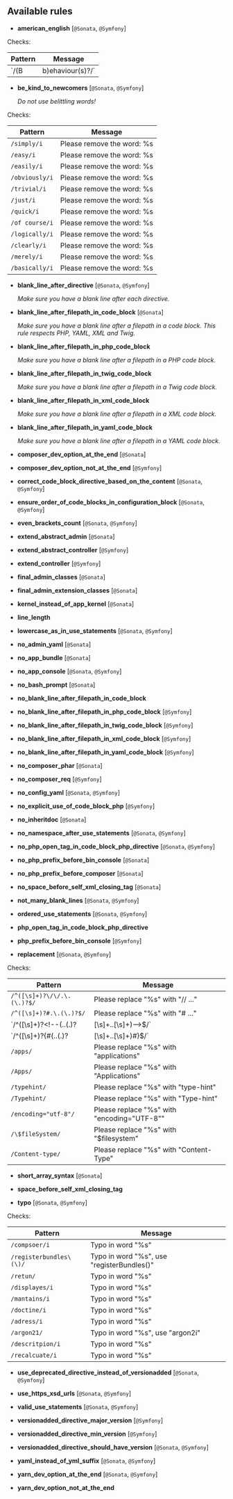 Available rules
---------------

* **american_english** [`@Sonata`, `@Symfony`]

Checks:

Pattern | Message
--- | ---
`/(B|b)ehaviour(s)?/` | Please use American English for: %s

* **be_kind_to_newcomers** [`@Sonata`, `@Symfony`]

  _Do not use belittling words!_

Checks:

Pattern | Message
--- | ---
`/simply/i` | Please remove the word: %s
`/easy/i` | Please remove the word: %s
`/easily/i` | Please remove the word: %s
`/obviously/i` | Please remove the word: %s
`/trivial/i` | Please remove the word: %s
`/just/i` | Please remove the word: %s
`/quick/i` | Please remove the word: %s
`/of course/i` | Please remove the word: %s
`/logically/i` | Please remove the word: %s
`/clearly/i` | Please remove the word: %s
`/merely/i` | Please remove the word: %s
`/basically/i` | Please remove the word: %s

* **blank_line_after_directive** [`@Sonata`, `@Symfony`]

  _Make sure you have a blank line after each directive._

* **blank_line_after_filepath_in_code_block** [`@Sonata`]

  _Make sure you have a blank line after a filepath in a code block. This rule respects PHP, YAML, XML and Twig._

* **blank_line_after_filepath_in_php_code_block**

  _Make sure you have a blank line after a filepath in a PHP code block._

* **blank_line_after_filepath_in_twig_code_block**

  _Make sure you have a blank line after a filepath in a Twig code block._

* **blank_line_after_filepath_in_xml_code_block**

  _Make sure you have a blank line after a filepath in a XML code block._

* **blank_line_after_filepath_in_yaml_code_block**

  _Make sure you have a blank line after a filepath in a YAML code block._

* **composer_dev_option_at_the_end** [`@Sonata`]

* **composer_dev_option_not_at_the_end** [`@Symfony`]

* **correct_code_block_directive_based_on_the_content** [`@Sonata`, `@Symfony`]

* **ensure_order_of_code_blocks_in_configuration_block** [`@Sonata`, `@Symfony`]

* **even_brackets_count** [`@Sonata`, `@Symfony`]

* **extend_abstract_admin** [`@Sonata`]

* **extend_abstract_controller** [`@Symfony`]

* **extend_controller** [`@Symfony`]

* **final_admin_classes** [`@Sonata`]

* **final_admin_extension_classes** [`@Sonata`]

* **kernel_instead_of_app_kernel** [`@Sonata`]

* **line_length**

* **lowercase_as_in_use_statements** [`@Sonata`, `@Symfony`]

* **no_admin_yaml** [`@Sonata`]

* **no_app_bundle** [`@Sonata`]

* **no_app_console** [`@Sonata`, `@Symfony`]

* **no_bash_prompt** [`@Sonata`]

* **no_blank_line_after_filepath_in_code_block**

* **no_blank_line_after_filepath_in_php_code_block** [`@Symfony`]

* **no_blank_line_after_filepath_in_twig_code_block** [`@Symfony`]

* **no_blank_line_after_filepath_in_xml_code_block** [`@Symfony`]

* **no_blank_line_after_filepath_in_yaml_code_block** [`@Symfony`]

* **no_composer_phar** [`@Sonata`]

* **no_composer_req** [`@Symfony`]

* **no_config_yaml** [`@Sonata`, `@Symfony`]

* **no_explicit_use_of_code_block_php** [`@Symfony`]

* **no_inheritdoc** [`@Sonata`]

* **no_namespace_after_use_statements** [`@Sonata`, `@Symfony`]

* **no_php_open_tag_in_code_block_php_directive** [`@Sonata`, `@Symfony`]

* **no_php_prefix_before_bin_console** [`@Sonata`]

* **no_php_prefix_before_composer** [`@Sonata`]

* **no_space_before_self_xml_closing_tag** [`@Sonata`]

* **not_many_blank_lines** [`@Sonata`, `@Symfony`]

* **ordered_use_statements** [`@Sonata`, `@Symfony`]

* **php_open_tag_in_code_block_php_directive**

* **php_prefix_before_bin_console** [`@Symfony`]

* **replacement** [`@Sonata`, `@Symfony`]

Checks:

Pattern | Message
--- | ---
`/^([\s]+)?\/\/.\.(\.)?$/` | Please replace "%s" with "// ..."
`/^([\s]+)?#.\.(\.)?$/` | Please replace "%s" with "# ..."
`/^([\s]+)?<!--(.\.(\.)?|[\s]+\.\.[\s]+)-->$/` | Please replace "%s" with "<!-- ... -->"
`/^([\s]+)?{#(.\.(\.)?|[\s]+\.\.[\s]+)#}$/` | Please replace "%s" with "{# ... #}"
`/apps/` | Please replace "%s" with "applications"
`/Apps/` | Please replace "%s" with "Applications"
`/typehint/` | Please replace "%s" with "type-hint"
`/Typehint/` | Please replace "%s" with "Type-hint"
`/encoding="utf-8"/` | Please replace "%s" with "encoding="UTF-8""
`/\$fileSystem/` | Please replace "%s" with "$filesystem"
`/Content-type/` | Please replace "%s" with "Content-Type"

* **short_array_syntax** [`@Sonata`]

* **space_before_self_xml_closing_tag**

* **typo** [`@Sonata`, `@Symfony`]

Checks:

Pattern | Message
--- | ---
`/compsoer/i` | Typo in word "%s"
`/registerbundles\(\)/` | Typo in word "%s", use "registerBundles()"
`/retun/` | Typo in word "%s"
`/displayes/i` | Typo in word "%s"
`/mantains/i` | Typo in word "%s"
`/doctine/i` | Typo in word "%s"
`/adress/i` | Typo in word "%s"
`/argon21/` | Typo in word "%s", use "argon2i"
`/descritpion/i` | Typo in word "%s"
`/recalcuate/i` | Typo in word "%s"

* **use_deprecated_directive_instead_of_versionadded** [`@Sonata`, `@Symfony`]

* **use_https_xsd_urls** [`@Sonata`, `@Symfony`]

* **valid_use_statements** [`@Sonata`, `@Symfony`]

* **versionadded_directive_major_version** [`@Symfony`]

* **versionadded_directive_min_version** [`@Symfony`]

* **versionadded_directive_should_have_version** [`@Sonata`, `@Symfony`]

* **yaml_instead_of_yml_suffix** [`@Sonata`, `@Symfony`]

* **yarn_dev_option_at_the_end** [`@Sonata`, `@Symfony`]

* **yarn_dev_option_not_at_the_end**

